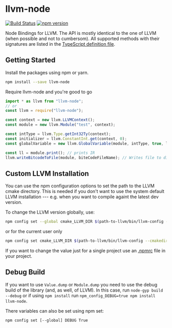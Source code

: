 # llvm-node

[![Build Status](https://travis-ci.org/MichaReiser/llvm-node.svg?branch=master)](https://travis-ci.org/MichaReiser/llvm-node)
[![npm version](https://badge.fury.io/js/llvm-node.svg)](https://badge.fury.io/js/llvm-node)

Node Bindings for LLVM. The API is mostly identical to the one of LLVM (when possible and not to cumbersom). All supported methods with their signatures are listed in the [TypeScript definition file](./llvm-node.d.ts). 

## Getting Started

Install the packages using npm or yarn.

```bash
npm install --save llvm-node
```

Require llvm-node and you're good to go

```js
import * as llvm from "llvm-node";
// or
const llvm = require("llvm-node");

const context = new llvm.LLVMContext();
const module = new llvm.Module("test", context);

const intType = llvm.Type.getInt32Ty(context);
const initializer = llvm.ConstantInt.get(context, 0);
const globalVariable = new llvm.GlobalVariable(module, intType, true, llvm.LinkageTypes.InternalLinkage, initializer);

const ll = module.print(); // prints IR
llvm.writeBitcodeToFile(module, biteCodeFileName); // Writes file to disk
```

## Custom LLVM Installation
You can use the npm configuration options to set the path to the LLVM cmake directory. This is needed if you don't want to use the system default LLVM installation --- e.g. when you want to compile againt the latest dev version.

To change the LLVM version globally, use:

```sh
npm config set --global cmake_LLVM_DIR $(path-to-llvm/bin/llvm-config --cmakedir)
```

or for the current user only

```sh
npm config set cmake_LLVM_DIR $(path-to-llvm/bin/llvm-config --cmakedir)
```

If you want to change the value just for a single project use an [.npmrc](https://docs.npmjs.com/files/npmrc) file in your project.

## Debug Build
If you want to use `Value.dump` or `Module.dump` you need to use the debug build of the library (and, as well, of LLVM).
In this case, run `node-gyp build --debug` or if using `npm install` run `npm_config_DEBUG=true npm install llvm-node`.

There variables can also be set using npm set:

`npm config set [--global] DEBUG True`
